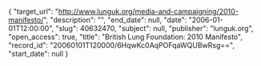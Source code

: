 {
  "target_url": "http://www.lunguk.org/media-and-campaigning/2010-manifesto/", 
  "description": "", 
  "end_date": null, 
  "date": "2006-01-01T12:00:00", 
  "slug": 40632470, 
  "subject": null, 
  "publisher": "lunguk.org", 
  "open_access": true, 
  "title": "British Lung Foundation: 2010 Manifesto", 
  "record_id": "20060101T120000/6HqwKc0AqPOFqaWQUBwRsg==", 
  "start_date": null
}

